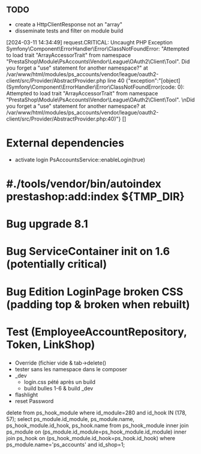 ## TODO
* create a HttpClientResponse not an "array"
* disseminate tests and filter on module build

[2024-03-11 14:34:49] request.CRITICAL: Uncaught PHP Exception Symfony\Component\ErrorHandler\Error\ClassNotFoundError: 
"Attempted to load trait "ArrayAccessorTrait" from namespace "PrestaShop\Module\PsAccounts\Vendor\League\OAuth2\Client\Tool". 
Did you forget a "use" statement for another namespace?" at 
/var/www/html/modules/ps_accounts/vendor/league/oauth2-client/src/Provider/AbstractProvider.php line 40 
{"exception":"[object] (Symfony\\Component\\ErrorHandler\\Error\\ClassNotFoundError(code: 0): 
Attempted to load trait \"ArrayAccessorTrait\" from namespace \"PrestaShop\\Module\\PsAccounts\\Vendor\\League\\OAuth2\\Client\\Tool\".
\nDid you forget a \"use\" statement for another namespace? at 
/var/www/html/modules/ps_accounts/vendor/league/oauth2-client/src/Provider/AbstractProvider.php:40)"} []

# External dependencies
  * activate login PsAccountsService::enableLogin(true)

# #./tools/vendor/bin/autoindex prestashop:add:index ${TMP_DIR}
# Bug upgrade 8.1
# Bug ServiceContainer init on 1.6 (potentially critical)
# Bug Edition LoginPage broken CSS (padding top & broken when rebuilt)
# Test (EmployeeAccountRepository, Token, LinkShop)

### 
* Override (fichier vide & tab->delete()
* tester sans les namespace dans le composer
* _dev
  * login.css pété après un build
  * build bulles 1-6 & build _dev
* flashlight
* reset Password

delete from ps_hook_module where id_module=280 and id_hook IN (178, 57);
select ps_module.id_module, ps_module.name, ps_hook_module.id_hook, ps_hook.name
from ps_hook_module
inner join ps_module on (ps_module.id_module=ps_hook_module.id_module)
inner join ps_hook on (ps_hook_module.id_hook=ps_hook.id_hook)
where ps_module.name='ps_accounts' and id_shop=1;

